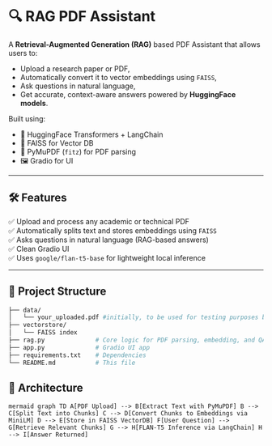 # 🔍 RAG PDF Assistant

A **Retrieval-Augmented Generation (RAG)** based PDF Assistant that allows users to:
- Upload a research paper or PDF,
- Automatically convert it to vector embeddings using `FAISS`,
- Ask questions in natural language,
- Get accurate, context-aware answers powered by **HuggingFace models**.

Built using:
- 🤗 HuggingFace Transformers + LangChain
- 🧠 FAISS for Vector DB
- 📄 PyMuPDF (`fitz`) for PDF parsing
- 🖼️ Gradio for UI



---


## 🛠️ Features

✅ Upload and process any academic or technical PDF  
✅ Automatically splits text and stores embeddings using `FAISS`  
✅ Asks questions in natural language (RAG-based answers)  
✅ Clean Gradio UI  
✅ Uses `google/flan-t5-base` for lightweight local inference  

---

## 📂 Project Structure

```bash
├── data/
│   └── your_uploaded.pdf #initially, to be used for testing purposes before the interface development
├── vectorstore/
│   └── FAISS index
├── rag.py              # Core logic for PDF parsing, embedding, and QA
├── app.py              # Gradio UI app
├── requirements.txt    # Dependencies
└── README.md           # This file
```

## 🧠 Architecture
```mermaid graph TD A[PDF Upload] --> B[Extract Text with PyMuPDF] B --> C[Split Text into Chunks] C --> D[Convert Chunks to Embeddings via MiniLM] D --> E[Store in FAISS VectorDB] F[User Question] --> G[Retrieve Relevant Chunks] G --> H[FLAN-T5 Inference via LangChain] H --> I[Answer Returned] ``` 